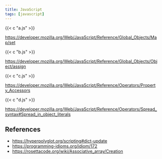 ```yaml
---
title: JavaScript
tags: [javascript]
---
```


{{< c "a.js" >}}

<https://developer.mozilla.org/Web/JavaScript/Reference/Global_Objects/Map/set>

{{< c "b.js" >}}

<https://developer.mozilla.org/Web/JavaScript/Reference/Global_Objects/Object/assign>

{{< c "c.js" >}}

<https://developer.mozilla.org/Web/JavaScript/Reference/Operators/Property_Accessors>

{{< c "d.js" >}}

<https://developer.mozilla.org/Web/JavaScript/Reference/Operators/Spread_syntax#Spread_in_object_literals>

## References

- <https://hyperpolyglot.org/scripting#dict-update>
- <https://programming-idioms.org/idiom/172>
- <https://rosettacode.org/wiki/Associative_array/Creation>
